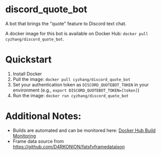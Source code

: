 # discord_quote_bot
A bot that brings the "quote" feature to Discord text chat.

A docker image for this bot is available on Docker Hub: `docker pull cyzhang/discord_quote_bot`.

# Quickstart

1. Install Docker
2. Pull the image: `docker pull cyzhang/discord_quote_bot`
3. Set your authentication token as `DISCORD_QUOTEBOT_TOKEN` in your environment (e.g., `export DISCORD_QUOTEBOT_TOKEN=[token]`)
4. Run the image: `docker run cyzhang/discord_quote_bot`

# Additional Notes:

- Builds are automated and can be monitored here: [Docker Hub Build Monitoring](https://hub.docker.com/r/cyzhang/discord_quote_bot/builds/)
- Frame data source from https://github.com/D4RKONION/fatsfvframedatajson
